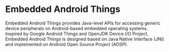 # Embedded Android Things

Embedded Android Things provides Java-level APIs for accessing generic device peripherals on Android-based embedded operating systems. Inspired by Google Android Things and OpenJDK Device I/O Project, Embedded Android Things is designed based on Java Native Interface (JNI) and implemented on Android Open Source Project (AOSP).
